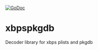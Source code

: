 [![GoDoc](https://godoc.org/github.com/lemmi/xbpspkgdb?status.svg)](https://godoc.org/github.com/lemmi/xbpspkgdb)

# xbpspkgdb
Decoder library for xbps plists and pkgdb

